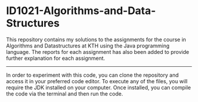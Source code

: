 # ID1021-Algorithms-and-Data-Structures

This repository contains my solutions to the assignments for the course in Algorithms and Datastructures at KTH using the Java programming language. The reports for each assignment has also been added to provide further explanation for each assignment.

---

In order to experiment with this code, you can clone the repository and access it in your preferred code editor. To execute any of the files, you will require the JDK installed on your computer. Once installed, you can compile the code via the terminal and then run the code.
